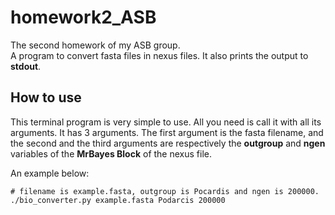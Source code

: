 # homework2_ASB
The second homework of my ASB group.  
A program to convert fasta files in nexus files. It also prints the output to **stdout**.

## How to use
This terminal program is very simple to use. All you need is call it with all its arguments. It has 3 arguments. The first argument is the fasta filename,
and the second and the third arguments are respectively the **outgroup** and **ngen** variables of the **MrBayes Block** of the nexus file.

An example below:
```
# filename is example.fasta, outgroup is Pocardis and ngen is 200000.
./bio_converter.py example.fasta Podarcis 200000
```
